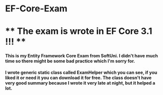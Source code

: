 # EF-Core-Exam
# ** The exam is wrote in EF Core 3.1 !!! **
#### This is my Entity Framework Core Exam from SoftUni. I didn't have much time so there might be some bad practice which I'm sorry for.
#### I wrote generic static class called ExamHelper which you can see, if you liked it or need it you can download it for free. The class doesn't have very good summary because I wrote it very late at night, but it helped a lot.

